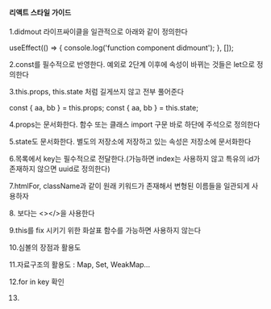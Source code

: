 #### 리액트 스타일 가이드 ###

 1.didmout 라이프싸이클을 일관적으로 아래와 같이 정의한다

useEffect(() => {
    console.log('function component didmount');
}, []);

 2.const를 필수적으로 반영한다. 예외로 2단계 이후에 속성이 바뀌는 것들은 let으로 정의한다

 3.this.props, this.state 처럼 길게쓰지 않고 전부 풀어준다

 const { aa, bb } = this.props;
 const { aa, bb } = this.state;

 4.props는 문서화한다. 함수 또는 클래스 import 구문 바로 하단에 주석으로 정의한다

 5.state도 문서화한다. 별도의 저장소에 저장하고 있는 속성은 저장소에 문서화한다

 6.목록에서 key는 필수적으로 전달한다.(가능하면 index는 사용하지 않고 특유의 id가 존재하지 않으면 uuid로 정의한다)

 7.htmlFor, className과 같이 원래 키워드가 존재해서 변형된 이름들을 일관되게 사용하자

 8.<Fragment></Fragment> 보다는 <></>을 사용한다

 9.this를 fix 시키기 위한 화살표 함수를 가능하면 사용하지 않는다

 10.심볼의 장점과 활용도

 11.자료구조의 활용도 : Map, Set, WeakMap...

 12.for in key 확인

 13.